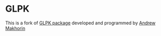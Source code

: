 # GLPK

This is a fork of [GLPK package](https://www.gnu.org/software/glpk/) developed and programmed by [Andrew Makhorin](https://mai.ru/content/people/index.php?ID=22936)
